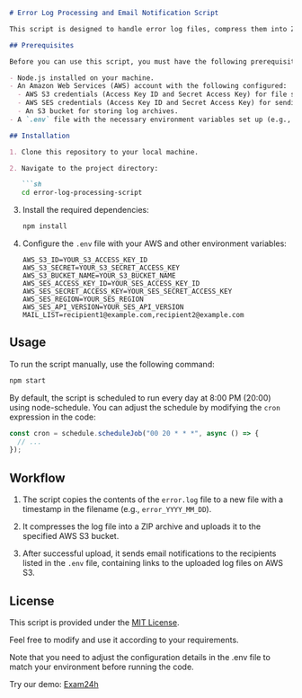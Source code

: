 ```markdown
# Error Log Processing and Email Notification Script

This script is designed to handle error log files, compress them into ZIP archives, upload them to an Amazon S3 bucket, and send email notifications using Amazon SES. It is intended to be scheduled to run at a specific time every day using the node-schedule library.

## Prerequisites

Before you can use this script, you must have the following prerequisites:

- Node.js installed on your machine.
- An Amazon Web Services (AWS) account with the following configured:
  - AWS S3 credentials (Access Key ID and Secret Access Key) for file storage.
  - AWS SES credentials (Access Key ID and Secret Access Key) for sending emails.
  - An S3 bucket for storing log archives.
- A `.env` file with the necessary environment variables set up (e.g., AWS credentials, S3 bucket name, SES credentials, etc.).

## Installation

1. Clone this repository to your local machine.

2. Navigate to the project directory:

   ```sh
   cd error-log-processing-script
   ```

3. Install the required dependencies:

   ```sh
   npm install
   ```

4. Configure the `.env` file with your AWS and other environment variables:

   ```dotenv
   AWS_S3_ID=YOUR_S3_ACCESS_KEY_ID
   AWS_S3_SECRET=YOUR_S3_SECRET_ACCESS_KEY
   AWS_S3_BUCKET_NAME=YOUR_S3_BUCKET_NAME
   AWS_SES_ACCESS_KEY_ID=YOUR_SES_ACCESS_KEY_ID
   AWS_SES_SECRET_ACCESS_KEY=YOUR_SES_SECRET_ACCESS_KEY
   AWS_SES_REGION=YOUR_SES_REGION
   AWS_SES_API_VERSION=YOUR_SES_API_VERSION
   MAIL_LIST=recipient1@example.com,recipient2@example.com
   ```

## Usage

To run the script manually, use the following command:

```sh
npm start
```

By default, the script is scheduled to run every day at 8:00 PM (20:00) using node-schedule. You can adjust the schedule by modifying the `cron` expression in the code:

```javascript
const cron = schedule.scheduleJob("00 20 * * *", async () => {
  // ...
});
```

## Workflow

1. The script copies the contents of the `error.log` file to a new file with a timestamp in the filename (e.g., `error_YYYY_MM_DD`).

2. It compresses the log file into a ZIP archive and uploads it to the specified AWS S3 bucket.

3. After successful upload, it sends email notifications to the recipients listed in the `.env` file, containing links to the uploaded log files on AWS S3.

## License

This script is provided under the [MIT License](LICENSE).

Feel free to modify and use it according to your requirements.

Note that you need to adjust the configuration details in the .env file to match your environment before running the code.


Try our demo: [Exam24h](https://exam24h.com)